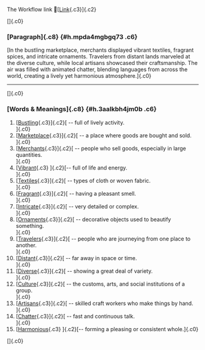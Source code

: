 The Workflow link
👏[[Link](https://www.google.com/url?q=http://www.google.com&sa=D&source=editors&ust=1760819865786965&usg=AOvVaw2SriyHTLIPJ2up7bPMvmIB){.c3}]{.c2}

[]{.c0}

### [Paragraph]{.c8} {#h.mpda4mgbgq73 .c6}

[In the bustling marketplace, merchants displayed vibrant textiles,
fragrant spices, and intricate ornaments. Travelers from distant lands
marveled at the diverse culture, while local artisans showcased their
craftsmanship. The air was filled with animated chatter, blending
languages from across the world, creating a lively yet harmonious
atmosphere.]{.c0}

------------------------------------------------------------------------

[]{.c0}

### [Words & Meanings]{.c8} {#h.3aalkbh4jm0b .c6}

1.  [[Bustling](https://www.google.com/url?q=http://www.google.com&sa=D&source=editors&ust=1760819865788091&usg=AOvVaw3yH2_Y38V2u1epL88dZvT9){.c3}]{.c2}[ --
    full of lively activity.\
    ]{.c0}
2.  [[Marketplace](https://www.google.com/url?q=http://www.google.com&sa=D&source=editors&ust=1760819865788348&usg=AOvVaw0GvpT-89-MQvOIGRQCG5c0){.c3}]{.c2}[ --
    a place where goods are bought and sold.\
    ]{.c0}
3.  [[Merchants](https://www.google.com/url?q=http://www.google.com&sa=D&source=editors&ust=1760819865788613&usg=AOvVaw1FBj77Q1DH9adATaA6K4YM){.c3}]{.c2}[ --
    people who sell goods, especially in large quantities.\
    ]{.c0}
4.  [[Vibrant](https://www.google.com/url?q=http://www.google.com&sa=D&source=editors&ust=1760819865788853&usg=AOvVaw2MlORNo_mRTlMi3YRU-2DG){.c3}
    ]{.c2}[-- full of life and energy.\
    ]{.c0}
5.  [[Textiles](https://www.google.com/url?q=http://www.google.com&sa=D&source=editors&ust=1760819865789030&usg=AOvVaw3D4_jHDN2SdLDaz3HrD5RV){.c3}]{.c2}[ --
    types of cloth or woven fabric.\
    ]{.c0}
6.  [[Fragrant](https://www.google.com/url?q=http://www.google.com&sa=D&source=editors&ust=1760819865789251&usg=AOvVaw0NS768khsIJo4AOcTtPDjJ){.c3}]{.c2}[ --
    having a pleasant smell.\
    ]{.c0}
7.  [[Intricate](https://www.google.com/url?q=http://www.google.com&sa=D&source=editors&ust=1760819865789451&usg=AOvVaw2dK_Wv539uaSkJCHgnrld7){.c3}]{.c2}[ --
    very detailed or complex.\
    ]{.c0}
8.  [[Ornaments](https://www.google.com/url?q=http://www.google.com&sa=D&source=editors&ust=1760819865789672&usg=AOvVaw0dHL2W8QkyJtMQDliG-wiY){.c3}]{.c2}[ --
    decorative objects used to beautify something.\
    ]{.c0}
9.  [[Travelers](https://www.google.com/url?q=http://www.google.com&sa=D&source=editors&ust=1760819865789893&usg=AOvVaw2zrZxZfgEgEn5Gmm-obwKk){.c3}]{.c2}[ --
    people who are journeying from one place to another.\
    ]{.c0}
10. [[Distant](https://www.google.com/url?q=http://www.google.com&sa=D&source=editors&ust=1760819865790112&usg=AOvVaw3-UhSC46uV3j4zahe2RG_R){.c3}]{.c2}[ --
    far away in space or time.\
    ]{.c0}
11. [[Diverse](https://www.google.com/url?q=http://www.google.com&sa=D&source=editors&ust=1760819865790311&usg=AOvVaw3slSrNKTM4f-VfFAvo70KS){.c3}]{.c2}[ --
    showing a great deal of variety.\
    ]{.c0}
12. [[Culture](https://www.google.com/url?q=http://www.google.com&sa=D&source=editors&ust=1760819865790545&usg=AOvVaw3rhu_nd4VMyegmGXiqMqDV){.c3}]{.c2}[ --
    the customs, arts, and social institutions of a group.\
    ]{.c0}
13. [[Artisans](https://www.google.com/url?q=http://www.google.com&sa=D&source=editors&ust=1760819865790818&usg=AOvVaw1eiOQbk4HuUWrMW1intyTP){.c3}]{.c2}[ --
    skilled craft workers who make things by hand.\
    ]{.c0}
14. [[Chatter](https://www.google.com/url?q=http://www.google.com&sa=D&source=editors&ust=1760819865791198&usg=AOvVaw2UrxLU90qT1zCbk8kDFLFp){.c3}]{.c2}[ --
    fast and continuous talk.\
    ]{.c0}
15. [[Harmonious](https://www.google.com/url?q=http://www.google.com&sa=D&source=editors&ust=1760819865791445&usg=AOvVaw3bAw4qZwHLfZQSzlYDA2fj){.c3}
    ]{.c2}[-- forming a pleasing or consistent whole.]{.c0}

[]{.c0}
